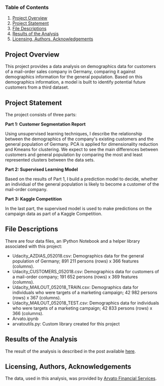### Table of Contents

1. [Project Overview](#overview)
2. [Project Statement](#statement)
3. [File Descriptions](#files)
4. [Results of the Analysis](#results)
5. [Licensing, Authors, Acknowledgements](#licensing)

## Project Overview<a name="overview"></a>

This project provides a data analysis on demographics data for customers of a mail-order sales company in Germany, comparing it against demographics information for the general population.
Based on this demographics information, a model is built to identify potential future customers from a third dataset.
 
## Project Statement<a name="statement"></a>

The project consists of three parts:

**Part 1: Customer Segmentation Report**

Using unsupervised learning techniques, I describe the relationship between the demographics of the company's existing customers and the general population of Germany. PCA is applied for dimensionality reduction and Kmeans for clustering. We expect to see the main differences between customers and general population by comparing the most and least represented clusters between the data sets.

**Part 2: Supervised Learning Model**

Based on the results of Part 1, I build a prediction model to decide, whether an individual of the general population is likely to become a customer of the mail-order company.

**Part 3: Kaggle Competition**

In the last part, the supervised model is used to make predictions on the campaign data as part of a Kaggle Competition.

## File Descriptions<a name="files"></a>


There are four data files, an IPython Notebook and a helper library associated with this project:

- Udacity_AZDIAS_052018.csv: Demographics data for the general population of Germany; 891 211 persons (rows) x 366 features (columns).
- Udacity_CUSTOMERS_052018.csv: Demographics data for customers of a mail-order company; 191 652 persons (rows) x 369 features (columns).
- Udacity_MAILOUT_052018_TRAIN.csv: Demographics data for individuals who were targets of a marketing campaign; 42 982 persons (rows) x 367 (columns).
- Udacity_MAILOUT_052018_TEST.csv: Demographics data for individuals who were targets of a marketing campaign; 42 833 persons (rows) x 366 (columns).
- Arvato.ipynb
- arvatoutils.py: Custom library created for this project

## Results of the Analysis<a name="results"></a>

The result of the analysis is described in the post available [here](https://medium.com).

## Licensing, Authors, Acknowledgements<a name="licensing"></a>

The data, used in this analysis, was provided by [Arvato Financial Services](https://www.arvato.com/).
